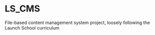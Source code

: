 # LS_CMS

File-based content management system project, loosely following the Launch School curriculum